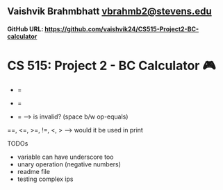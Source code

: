 ## Vaishvik Brahmbhatt vbrahmb2@stevens.edu

#### GitHub URL: https://github.com/vaishvik24/CS515-Project2-BC-calculator

# CS 515: Project 2 - BC Calculator 🎮 



+ =
- =
* =
--> is invalid? (space b/w op-equals)



==, <=, >=, !=, <, >
--> would it be used in print



TODOs
- variable can have underscore too
- unary operation (negative numbers)
- readme file 
- testing complex ips